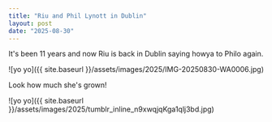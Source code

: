 ```yaml
---
title: "Riu and Phil Lynott in Dublin"
layout: post
date: "2025-08-30"
---
```


It's been 11 years and now Riu is back in Dublin saying howya to Philo again.

![yo yo]({{ site.baseurl }}/assets/images/2025/IMG-20250830-WA0006.jpg)

Look how much she's grown!

![yo yo]({{ site.baseurl }}/assets/images/2025/tumblr_inline_n9xwqjqKga1qlj3bd.jpg)
